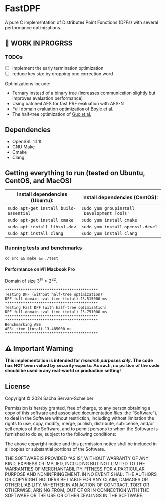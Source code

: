 # FastDPF

A pure C implementation of Distributed Point Functions (DPFs) with several performance optimizations.

## 🚧 WORK IN PROGRSS

### TODOs

- [ ] implement the early termination optimization
- [ ] reduce key size by dropping one correction word

Optimizations include:

- Ternary instead of a binary tree (increases communication slightly but improves evaluation performance)
- Using batched AES for fast PRF evaluation with AES-NI
- Full domain evaluation optimization of [Boyle et al.](https://eprint.iacr.org/2018/707)
- The half-tree optimization of [Guo et al.](https://eprint.iacr.org/2022/1431.pdf)

## Dependencies

- OpenSSL 1.1.1f
- GNU Make
- Cmake
- Clang

## Getting everything to run (tested on Ubuntu, CentOS, and MacOS)

| Install dependencies (Ubuntu):         | Install dependencies (CentOS):              |
| -------------------------------------- | ------------------------------------------- |
| `sudo apt-get install build-essential` | `sudo yum groupinstall 'Development Tools'` |
| `sudo apt-get install cmake`           | `sudo yum install cmake`                    |
| `sudo apt install libssl-dev`          | `sudo yum install openssl-devel`            |
| `sudo apt install clang`               | `sudo yum install clang`                    |

### Running tests and benchmarks

```
cd src && make && ./test
```

#### Performance on M1 Macbook Pro

Domain of size $3^{14} \approx 2^{22}$.

```
******************************************
Testing DPF (without half-tree optimization)
DPF full-domain eval time (total) 18.515000 ms
******************************************
Testing Fast DPF (with half-tree optimization)
DPF full-domain eval time (total) 16.751000 ms
******************************************
******************************************
Benchmarking AES
AES: time (total) 13.485000 ms
******************************************
```

## ⚠️ Important Warning

<b>This implementation is intended for _research purposes only_. The code has NOT been vetted by security experts.
As such, no portion of the code should be used in any real-world or production setting!</b>

## License

Copyright © 2024 Sacha Servan-Schreiber

Permission is hereby granted, free of charge, to any person obtaining a copy of this software and associated documentation files (the “Software”), to deal in the Software without restriction, including without limitation the rights to use, copy, modify, merge, publish, distribute, sublicense, and/or sell copies of the Software, and to permit persons to whom the Software is furnished to do so, subject to the following conditions:

The above copyright notice and this permission notice shall be included in all copies or substantial portions of the Software.

THE SOFTWARE IS PROVIDED “AS IS”, WITHOUT WARRANTY OF ANY KIND, EXPRESS OR IMPLIED, INCLUDING BUT NOT LIMITED TO THE WARRANTIES OF MERCHANTABILITY, FITNESS FOR A PARTICULAR PURPOSE AND NONINFRINGEMENT. IN NO EVENT SHALL THE AUTHORS OR COPYRIGHT HOLDERS BE LIABLE FOR ANY CLAIM, DAMAGES OR OTHER LIABILITY, WHETHER IN AN ACTION OF CONTRACT, TORT OR OTHERWISE, ARISING FROM, OUT OF OR IN CONNECTION WITH THE SOFTWARE OR THE USE OR OTHER DEALINGS IN THE SOFTWARE.

